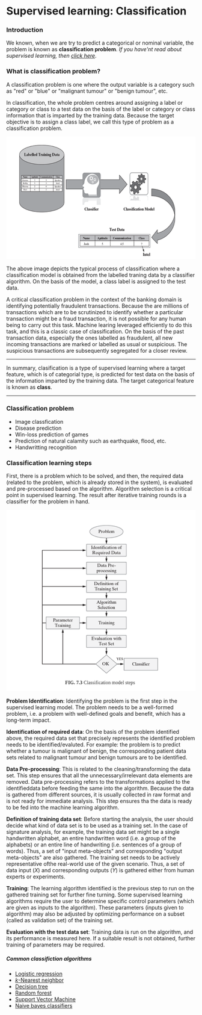 # Supervised learning: Classification

### Introduction

We known, when we are try to predict a categorical or nominal variable, the problem is known as **classification problem**. *If you have'nt read about supervised learning, then [click here](README.md)*.

### What is classification problem?

A classification problem is one where the output variable is a category such as "red" or "blue" or "malignant tumour" or "benign tumour", etc.

In classification, the whole problem centres around assigning a label or category or class to a test data on the basis of the label or category or class information that is imparted by the training data. Because the target objective is to assign a class label, we call this type of problem as a classification problem.


![Image not found](/assets/images/supervised-learning-2.png)

The above image depicts the typical process of classification where a classification model is obtained from the labelled traning data by a classifier algorithm. On the basis of the model, a class label is assigned to the test data.

A critical classification problem in the context of the banking domain is identifying potentially fraudulent transactions. Because the are millions of transactions which are to be scrutinized to identify whether a particular transaction might be a fraud transaction, it is not possible for any human being to carry out this task. Machine learing leveraged efficiently to do this task, and this is a classic case of classification. On the basis of the past transaction data, especially the ones labelled as fraudulent, all new incoming transactions are marked or labelled as usual or suspicious. The suspicious transactions are subsequently segregated for a closer review.

----------

In summary, clasification is a type of supervised learning where a target feature, which is of categorial type, is predicted for test data on the basis of the information imparted by the training data. The target categorical feature is known as **class**.

----------


### Classification problem

- Image classfication
- Disease prediction
- Win-loss prediction of games
- Prediction of natural calamity such as earthquake, flood, etc.
- Handwritting recognition

### Classification learning steps

First, there is a problem which to be solved, and then, the required data (related to the problem, which is already stored in the system), is evaluated and pre-processed based on the algorithm. Algorithm selection is a critical point in supervised learning. The result after iterative training rounds is a classifier for the problem in hand.

![Image not found](/assets/images/supervised-learning-3.png)

**Problem Identification**: Identifying the problem is the first step in the supervised learning model. The problem needs to be a well-formed problem, i.e. a problem with well-defined goals and benefit, which has a long-term impact.


**Identification of required data**: On the basis of the problem identified above, the required data set that precisely represents the identified problem needs to be identified/evaluted. For example: the problem is to predict whether a tumour is malignant of benign, the corresponding patient data sets related to malignant tumour and benign tumours are to be identified.

**Data Pre-processing**: This is related to the cleaning/transforming the data set. This step ensures that all the unnecessary/irrelevant data elements are removed. Data pre-processing refers to the transformations applied to the identifieddata before feeding the same into the algorithm. Because the data is gathered from different sources, it is usually collected in raw format and is not ready for immediate analysis. This step ensures tha the data is ready to be fed into the machine learning algorithm.

**Definition of training data set**: Before starting the analysis, the user should decide what kind of data set is to be used as a training set. In the case of signature analysis, for example, the training data set might be  a single handwritten alphabet, an entire handwritten word (i.e. a group of the alphabets) or an entire line of handwriting (i.e. sentences of a group of words). Thus, a set of "input meta-objects" and corresponding "output meta-objects" are also gathered. The training set needs to be actively representative ofthe real-world use of the given scenario. Thus, a set of data input (*X*) and corresponding outputs (*Y*) is gathered either from human experts or experiments.

**Training**: The learning algorithm identified is the previous step to run on the gathered training set for further fine turning. Some supervised learning algorithms require the user to determine specific control parameters (which are given as inputs to the algorithm). These parameters (inputs given to algorithm) may also be adjusted by optimizing performance on a subset (called as validation set) of the training set.

**Evaluation with the test data set**: Training data is run on the algorithm, and its performance is measured here. If a suitable result is not obtained, further training of parameters may be required.


##### Common classifiction algorithms


- [Logistic regression](logistic-regression.md)
- [*k*-Nearest neighbor](k-nearest-neighbor.md)
- [Decision tree](decision-tree.md)
- [Random forest](random-forest.md)
- [Support Vector Machine](support-vector-machine.md)
- [Naive bayes classifiers](naive-bayes-classifiers.md)


